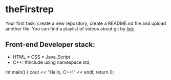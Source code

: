 # theFirstrep
Your first task: create a new repository, create a README.nd file and upload another file.
You can find a playlist of videos about git by [link](https://www.youtube.com/watch?v=kCkQRH5eweg)
## Front-end Developer stack:
* HTML
﻿﻿* CSS
﻿﻿* Java_Script
* C++:
#include <iostream>
using namespace std;

int main() {
  cout << "Hello, C++!" << endl;
  return 0;
